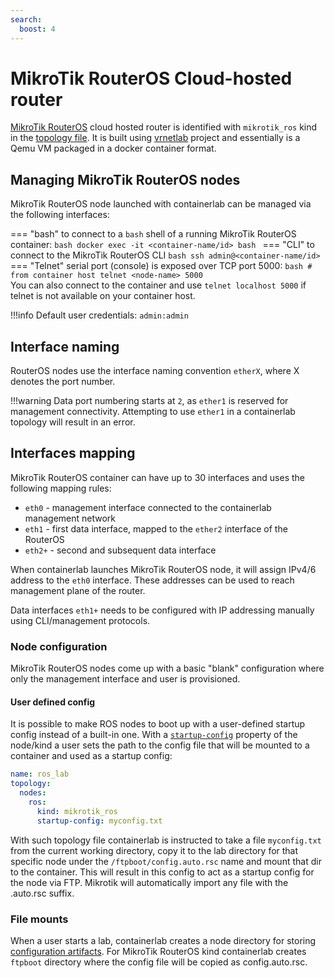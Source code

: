 ```yaml
---
search:
  boost: 4
---
```

# MikroTik RouterOS Cloud-hosted router

[MikroTik RouterOS](https://mikrotik.com/download) cloud hosted router is identified with `mikrotik_ros` kind in the [topology file](../topo-def-file.md). It is built using [vrnetlab](../vrnetlab.md) project and essentially is a Qemu VM packaged in a docker container format.

## Managing MikroTik RouterOS nodes

MikroTik RouterOS node launched with containerlab can be managed via the following interfaces:

=== "bash"
    to connect to a `bash` shell of a running MikroTik RouterOS container:
    ```bash
    docker exec -it <container-name/id> bash
    ```
=== "CLI"
    to connect to the MikroTik RouterOS CLI
    ```bash
    ssh admin@<container-name/id>
    ```
=== "Telnet"
    serial port (console) is exposed over TCP port 5000:
    ```bash
    # from container host
    telnet <node-name> 5000
    ```  
    You can also connect to the container and use `telnet localhost 5000` if telnet is not available on your container host.

!!!info
    Default user credentials: `admin:admin`

## Interface naming

RouterOS nodes use the interface naming convention `etherX`, where X denotes the port number.

!!!warning
    Data port numbering starts at `2`, as `ether1` is reserved for management connectivity. Attempting to use `ether1` in a containerlab topology will result in an error.

## Interfaces mapping

MikroTik RouterOS container can have up to 30 interfaces and uses the following mapping rules:

* `eth0` - management interface connected to the containerlab management network
* `eth1` - first data interface, mapped to the `ether2` interface of the RouterOS
* `eth2+` - second and subsequent data interface

When containerlab launches MikroTik RouterOS node, it will assign IPv4/6 address to the `eth0` interface. These addresses can be used to reach management plane of the router.

Data interfaces `eth1+` needs to be configured with IP addressing manually using CLI/management protocols.

### Node configuration

MikroTik RouterOS nodes come up with a basic "blank" configuration where only the management interface and user is provisioned.

#### User defined config

It is possible to make ROS nodes to boot up with a user-defined startup config instead of a built-in one. With a [`startup-config`](../nodes.md#startup-config) property of the node/kind a user sets the path to the config file that will be mounted to a container and used as a startup config:

```yaml
name: ros_lab
topology:
  nodes:
    ros:
      kind: mikrotik_ros
      startup-config: myconfig.txt
```

With such topology file containerlab is instructed to take a file `myconfig.txt` from the current working directory, copy it to the lab directory for that specific node under the `/ftpboot/config.auto.rsc` name and mount that dir to the container. This will result in this config to act as a startup config for the node via FTP. Mikrotik will automatically import any file with the .auto.rsc suffix.

### File mounts

When a user starts a lab, containerlab creates a node directory for storing [configuration artifacts](../conf-artifacts.md). For MikroTik RouterOS kind containerlab creates `ftpboot` directory where the config file will be copied as config.auto.rsc.
